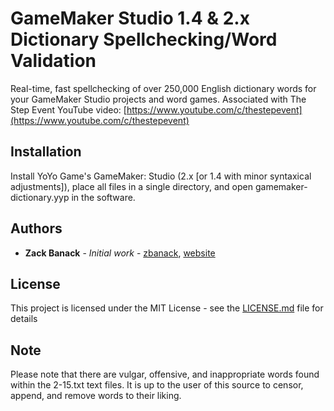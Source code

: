 # GameMaker Studio 1.4 & 2.x Dictionary Spellchecking/Word Validation
Real-time, fast spellchecking of over 250,000 English dictionary words for your GameMaker Studio projects and word games. Associated with The Step Event YouTube video: [https://www.youtube.com/c/thestepevent](https://www.youtube.com/c/thestepevent)

## Installation

Install YoYo Game's GameMaker: Studio (2.x [or 1.4 with minor syntaxical adjustments]), place all files in a single directory, and open gamemaker-dictionary.yyp in the software.

## Authors

* **Zack Banack** - *Initial work* - [zbanack](https://github.com/zbanack), [website](https://zackbanack.com)

## License

This project is licensed under the MIT License - see the [LICENSE.md](LICENSE.md) file for details

## Note
Please note that there are vulgar, offensive, and inappropriate words found within the 2-15.txt text files. It is up to the user of this source to censor, append, and remove words to their liking.